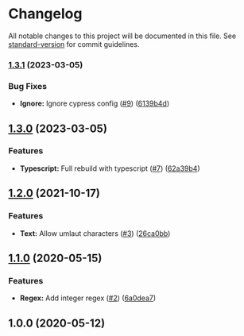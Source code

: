 # Changelog

All notable changes to this project will be documented in this file. See [standard-version](https://github.com/conventional-changelog/standard-version) for commit guidelines.

### [1.3.1](https://github.com/nfqde/nfq-safe-validation-regexes/compare/v1.3.0...v1.3.1) (2023-03-05)


### Bug Fixes

* **Ignore:** Ignore cypress config ([#9](https://github.com/nfqde/nfq-safe-validation-regexes/issues/9)) ([6139b4d](https://github.com/nfqde/nfq-safe-validation-regexes/commit/6139b4d75b9b6d8f48b30384e4da71fcea58d9e0))

## [1.3.0](https://github.com/nfqde/nfq-safe-validation-regexes/compare/v1.2.0...v1.3.0) (2023-03-05)


### Features

* **Typescript:** Full rebuild with typescript ([#7](https://github.com/nfqde/nfq-safe-validation-regexes/issues/7)) ([62a39b4](https://github.com/nfqde/nfq-safe-validation-regexes/commit/62a39b482f61605771e545f76a9377484185493f))

## [1.2.0](https://github.com/nfqde/nfq-safe-validation-regexes/compare/v1.1.0...v1.2.0) (2021-10-17)


### Features

* **Text:** Allow umlaut characters ([#3](https://github.com/nfqde/nfq-safe-validation-regexes/issues/3)) ([26ca0bb](https://github.com/nfqde/nfq-safe-validation-regexes/commit/26ca0bb680018a0490bd807c2fc2f1f9fc82528b))

## [1.1.0](https://github.com/nfqde/nfq-safe-validation-regexes/compare/v1.0.0...v1.1.0) (2020-05-15)


### Features

* **Regex:** Add integer regex ([#2](https://github.com/nfqde/nfq-safe-validation-regexes/issues/2)) ([6a0dea7](https://github.com/nfqde/nfq-safe-validation-regexes/commit/6a0dea77294ec8dfc95456dd6bc2aa55baaeacaf))

## 1.0.0 (2020-05-12)
